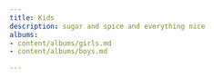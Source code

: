 ```yaml
---
title: Kids
description: sugar and spice and everything nice
albums:
- content/albums/girls.md
- content/albums/boys.md

---
```

